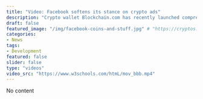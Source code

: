 ```yaml
---
title: "Video: Facebook softens its stance on crypto ads"
description: "Crypto wallet Blockchain.com has recently launched comprehensive institutional platform called Blockchain Principal Strategies (BPS)."
draft: false
featured_image: "/img/facebook-coins-and-stuff.jpg" # "https://cryptos.com/wp-content/uploads/2018/06/coinbase-acquires-keystone-capital-brokerage-launches-index-fund2.jpg"
categories:
- News
tags:
- Development
featured: false
slider: false
type: "videos"
video_src: "https://www.w3schools.com/htmL/mov_bbb.mp4"
---
```

No content
